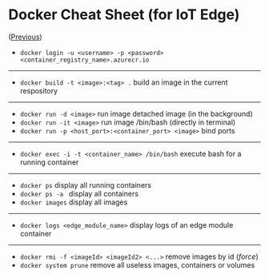 # Docker Cheat Sheet (for IoT Edge)

([Previous](../README.md))

- `docker login -u <username> -p <password> <container_registry_name>.azurecr.io`

--------

- `docker build -t <image>:<tag> .` build an image in the current respository

--------

- `docker run -d <image>` run image detached image (in the background)
- `docker run -it <image>` run image /bin/bash (directly in terminal)
- `docker run -p <host_port>:<container_port> <image>` bind ports 

-------------

- `docker exec -i -t <container_name> /bin/bash` execute bash for a running container

-------------

- `docker ps` display all running containers
- `docker ps -a ` display all containers
- `docker images` display all images

-------------

- `docker logs <edge_module_name>` display logs of an edge module container

----------

- `docker rmi -f <imageId> <imageId2> <...>` remove images by id (*force*)
- `docker system prune` remove all useless images, containers or volumes  
